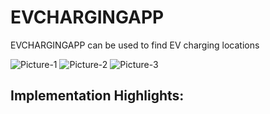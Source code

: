 
# EVCHARGINGAPP


EVCHARGINGAPP can be used to find EV charging locations 


![Picture-1](https://github.com/user-attachments/assets/d54c6834-2f0d-43e2-b730-d51b6eb81ed6)
![Picture-2](https://github.com/user-attachments/assets/6ccf1ca4-76f8-463c-86f1-ef9ff3e41e0f)
![Picture-3](https://github.com/user-attachments/assets/5434a179-d118-4ee6-a51b-56a6de463531)

 ## Implementation Highlights:






